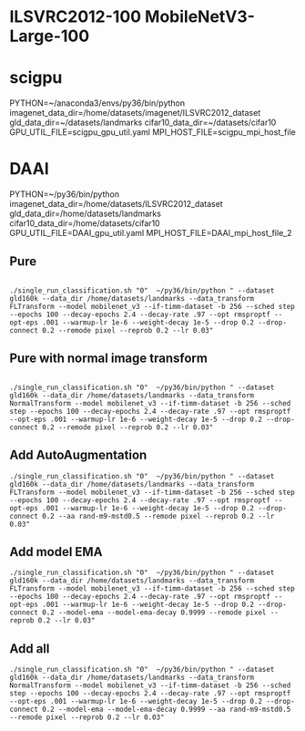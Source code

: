 # ILSVRC2012-100  MobileNetV3-Large-100

# scigpu
PYTHON=~/anaconda3/envs/py36/bin/python
imagenet_data_dir=/home/datasets/imagenet/ILSVRC2012_dataset
gld_data_dir=~/datasets/landmarks
cifar10_data_dir=~/datasets/cifar10
GPU_UTIL_FILE=scigpu_gpu_util.yaml
MPI_HOST_FILE=scigpu_mpi_host_file

# DAAI
PYTHON=~/py36/bin/python
imagenet_data_dir=/home/datasets/ILSVRC2012_dataset
gld_data_dir=/home/datasets/landmarks
cifar10_data_dir=/home/datasets/cifar10
GPU_UTIL_FILE=DAAI_gpu_util.yaml
MPI_HOST_FILE=DAAI_mpi_host_file_2



## Pure

```

./single_run_classification.sh "0"  ~/py36/bin/python " --dataset gld160k --data_dir /home/datasets/landmarks --data_transform FLTransform --model mobilenet_v3 --if-timm-dataset -b 256 --sched step --epochs 100 --decay-epochs 2.4 --decay-rate .97 --opt rmsproptf --opt-eps .001 --warmup-lr 1e-6 --weight-decay 1e-5 --drop 0.2 --drop-connect 0.2 --remode pixel --reprob 0.2 --lr 0.03"
```

## Pure with normal image transform

```

./single_run_classification.sh "0"  ~/py36/bin/python " --dataset gld160k --data_dir /home/datasets/landmarks --data_transform NormalTransform --model mobilenet_v3 --if-timm-dataset -b 256 --sched step --epochs 100 --decay-epochs 2.4 --decay-rate .97 --opt rmsproptf --opt-eps .001 --warmup-lr 1e-6 --weight-decay 1e-5 --drop 0.2 --drop-connect 0.2 --remode pixel --reprob 0.2 --lr 0.03"
```


## Add AutoAugmentation
```
./single_run_classification.sh "0"  ~/py36/bin/python " --dataset gld160k --data_dir /home/datasets/landmarks --data_transform FLTransform --model mobilenet_v3 --if-timm-dataset -b 256 --sched step --epochs 100 --decay-epochs 2.4 --decay-rate .97 --opt rmsproptf --opt-eps .001 --warmup-lr 1e-6 --weight-decay 1e-5 --drop 0.2 --drop-connect 0.2 --aa rand-m9-mstd0.5 --remode pixel --reprob 0.2 --lr 0.03"
```

## Add model EMA
```
./single_run_classification.sh "0"  ~/py36/bin/python " --dataset gld160k --data_dir /home/datasets/landmarks --data_transform FLTransform --model mobilenet_v3 --if-timm-dataset -b 256 --sched step --epochs 100 --decay-epochs 2.4 --decay-rate .97 --opt rmsproptf --opt-eps .001 --warmup-lr 1e-6 --weight-decay 1e-5 --drop 0.2 --drop-connect 0.2 --model-ema --model-ema-decay 0.9999 --remode pixel --reprob 0.2 --lr 0.03"
```


## Add all
```
./single_run_classification.sh "0"  ~/py36/bin/python " --dataset gld160k --data_dir /home/datasets/landmarks --data_transform NormalTransform --model mobilenet_v3 --if-timm-dataset -b 256 --sched step --epochs 100 --decay-epochs 2.4 --decay-rate .97 --opt rmsproptf --opt-eps .001 --warmup-lr 1e-6 --weight-decay 1e-5 --drop 0.2 --drop-connect 0.2 --model-ema --model-ema-decay 0.9999 --aa rand-m9-mstd0.5 --remode pixel --reprob 0.2 --lr 0.03"
```


